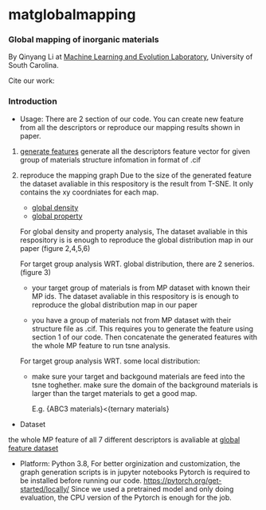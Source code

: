 # matglobalmapping
### Global mapping of inorganic materials

By Qinyang Li at <a href="http://mleg.cse.sc.edu" target="_blank">Machine Learning and Evolution Laboratory</a>, University of South Carolina.

Cite our work: <br>


### Introduction

- Usage: There are 2 section of our code. You can create new feature from all the descriptors or reproduce our mapping results shown in paper.
1. [generate features](https://github.com/usccolumbia/matglobalmapping/tree/main/generateNewFeatures)
    generate all the descriptors feature vector for given group of materials structure infomation in format of .cif


2. reproduce the mapping graph
Due to the size of the generated feature the dataset avaliable in this respository is the result from T-SNE. It only contains the xy coordniates for each map.

    - [global density](https://github.com/usccolumbia/matglobalmapping/blob/main/graphsgenerate/allMP_global_density.ipynb) 
    - [global property](https://github.com/usccolumbia/matglobalmapping/blob/main/graphsgenerate/allMP_global_property.ipynb) 
    
    For global density and property analysis, The dataset avaliable in this respository is is enough to reproduce the global distribution map in our paper (figure 2,4,5,6)

    For target group analysis WRT. global distribution, there are 2 senerios. (figure 3)

    -    your target group of materials is from MP dataset with known their MP ids.
            The dataset avaliable in this respository is is enough to reproduce the global distribution map in our paper


    -   you have a group of materials not from MP dataset with their structure file as .cif.
            This requires you to generate the feature using section 1 of our code.
            Then concatenate the generated features with the whole MP feature to run tsne analysis.

    For target group analysis WRT. some local distribution:

    -   make sure your target and backgound materials are feed into the tsne toghether.
        make sure the domain of the background materials is larger than the target materials to get a good map.

        E.g. {ABC3 materials}<{ternary materials}
    

- Dataset

the whole MP feature of all 7 different descriptors is avaliable at 
[global feature dataset](https://figshare.com/account/articles/21980081)



- Platform: Python 3.8, For better orginization and customization, the graph generation scripts is in jupyter notebooks
Pytorch is required to be installed before running our code. https://pytorch.org/get-started/locally/
Since we used a pretrained model and only doing evaluation, the CPU version of the Pytorch is enough for the job.



